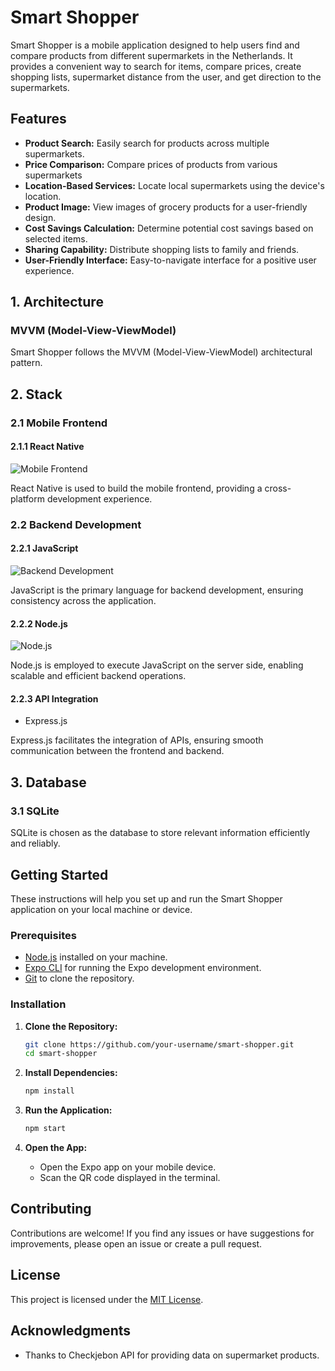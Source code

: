 # Smart Shopper

Smart Shopper is a mobile application designed to help users find and compare products from different supermarkets in the Netherlands. It provides a convenient way to search for items, compare prices, create shopping lists, supermarket distance from the user, and get direction to the supermarkets.

## Features

- **Product Search:** Easily search for products across multiple supermarkets.
- **Price Comparison:** Compare prices of products from various supermarkets
- **Location-Based Services:** Locate local supermarkets using the device's location.
- **Product Image:** View images of grocery products for a user-friendly design.
- **Cost Savings Calculation:** Determine potential cost savings based on selected items.
- **Sharing Capability:** Distribute shopping lists to family and friends.
- **User-Friendly Interface:** Easy-to-navigate interface for a positive user experience.
   

## 1. Architecture

### MVVM (Model-View-ViewModel)

Smart Shopper follows the MVVM (Model-View-ViewModel) architectural pattern.

## 2. Stack

### 2.1 Mobile Frontend

#### 2.1.1 React Native

![Mobile Frontend](path/to/your/image.png)

React Native is used to build the mobile frontend, providing a cross-platform development experience.

### 2.2 Backend Development

#### 2.2.1 JavaScript

![Backend Development](path/to/your/image.png)

JavaScript is the primary language for backend development, ensuring consistency across the application.

#### 2.2.2 Node.js

![Node.js](path/to/your/image.png)

Node.js is employed to execute JavaScript on the server side, enabling scalable and efficient backend operations.

#### 2.2.3 API Integration

- Express.js

Express.js facilitates the integration of APIs, ensuring smooth communication between the frontend and backend.

## 3. Database

### 3.1 SQLite

SQLite is chosen as the database to store relevant information efficiently and reliably.

## Getting Started

These instructions will help you set up and run the Smart Shopper application on your local machine or device.

### Prerequisites

- [Node.js](https://nodejs.org/) installed on your machine.
- [Expo CLI](https://docs.expo.dev/get-started/installation/) for running the Expo development environment.
- [Git](https://git-scm.com/) to clone the repository.

### Installation

1. **Clone the Repository:**
    ```bash
    git clone https://github.com/your-username/smart-shopper.git
    cd smart-shopper
    ```

2. **Install Dependencies:**
    ```bash
    npm install
    ```

3. **Run the Application:**
    ```bash
    npm start
    ```

4. **Open the App:**
    - Open the Expo app on your mobile device.
    - Scan the QR code displayed in the terminal.

## Contributing

Contributions are welcome! If you find any issues or have suggestions for improvements, please open an issue or create a pull request.

## License

This project is licensed under the [MIT License](LICENSE.md).

## Acknowledgments

- Thanks to Checkjebon API for providing data on supermarket products.


